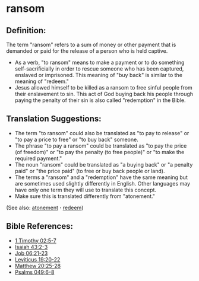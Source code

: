 # ransom #

## Definition: ##

The term "ransom" refers to a sum of money or other payment that is demanded or paid for the release of a person who is held captive.

* As a verb, "to ransom" means to make a payment or to do something self-sacrificially in order to rescue someone who has been captured, enslaved or imprisoned. This meaning of "buy back" is similar to the meaning of "redeem."
* Jesus allowed himself to be killed as a ransom to free sinful people from their enslavement to sin. This act of God buying back his people through paying the penalty of their sin is also called "redemption" in the Bible.

## Translation Suggestions: ##

* The term "to ransom" could also be translated as "to pay to release" or "to pay a price to free" or "to buy back" someone.
* The phrase "to pay a ransom" could be translated as "to pay the price (of freedom)" or "to pay the penalty (to free people)" or "to make the required payment."
* The noun "ransom" could be translated as "a buying back" or "a penalty paid" or "the price paid" (to free or buy back people or land).
* The terms a "ransom" and a "redemption" have the same meaning but are sometimes used slightly differently in English. Other languages may have only one term they will use to translate this concept.
* Make sure this is translated differently from "atonement."

(See also: [atonement](../kt/atonement.md) **·** [redeem](../kt/redeem.md))

## Bible References: ##

* [1 Timothy 02:5-7](https://door43.org/en/bible/notes/1ti/02/05)
* [Isaiah 43:2-3](https://door43.org/en/bible/notes/isa/43/02)
* [Job 06:21-23](https://door43.org/en/bible/notes/job/06/21)
* [Leviticus 19:20-22](https://door43.org/en/bible/notes/lev/19/20)
* [Matthew 20:25-28](https://door43.org/en/bible/notes/mat/20/25)
* [Psalms 049:6-8](https://door43.org/en/bible/notes/psa/049/006)

